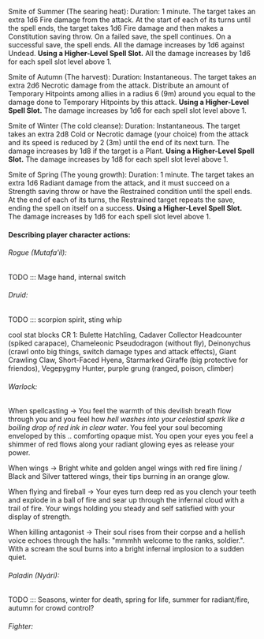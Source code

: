 

Smite of Summer (The searing heat):
Duration: 1 minute.
The target takes an extra 1d6 Fire damage from the attack. At the start of each of its turns until the spell ends, the target takes 1d6 Fire damage and then makes a Constitution saving throw. On a failed save, the spell continues. On a successful save, the spell ends. All the damage increases by 1d6 against Undead.
**Using a Higher-Level Spell Slot.** All the damage increases by 1d6 for each spell slot level above 1.


Smite of Autumn (The harvest):
Duration: Instantaneous.
The target takes an extra 2d6 Necrotic damage from the attack. Distribute an amount of Temporary Hitpoints among allies in a radius 6 (9m) around you equal to the damage done to Temporary Hitpoints by this attack.
**Using a Higher-Level Spell Slot.** The damage increases by 1d6 for each spell slot level above 1.


Smite of Winter (The cold cleanse):
Duration: Instantaneous.
The target takes an extra 2d8 Cold or Necrotic damage (your choice) from the attack and its speed is reduced by 2 (3m) until the end of its next turn. The damage increases by 1d8 if the target is a Plant.
**Using a Higher-Level Spell Slot.** The damage increases by 1d8 for each spell slot level above 1.


Smite of Spring (The young growth): 
Duration: 1 minute.
The target takes an extra 1d6 Radiant damage from the attack, and it must succeed on a Strength saving throw or have the Restrained condition until the spell ends. At the end of each of its turns, the Restrained target repeats the save, ending the spell on itself on a success.
**Using a Higher-Level Spell Slot.** The damage increases by 1d6 for each spell slot level above 1.



#### Describing player character actions:

###### Rogue (Mutafa'il):
TODO ::: Mage hand, internal switch

###### Druid:
TODO ::: scorpion spirit, sting whip




cool stat blocks CR 1: Bulette Hatchling, Cadaver Collector Headcounter (spiked carapace), Chameleonic Pseudodragon (without fly), Deinonychus (crawl onto big things, switch damage types and attack effects), Giant Crawling Claw, Short-Faced Hyena, Starmarked Giraffe (big protective for friendos), Vegepygmy Hunter, purple grung (ranged, poison, climber)

###### Warlock:
When spellcasting -> You feel the warmth of this devilish breath flow through you and you feel how *hell washes into your celestial spark like a boiling drop of red ink in clear water*. You feel your soul becoming enveloped by this .. comforting opaque mist. You open your eyes you feel a shimmer of red flows along your radiant glowing eyes as release your power.

When wings -> Bright white and golden angel wings with red fire lining / Black and Silver tattered wings, their tips burning in an orange glow.  

When flying and fireball -> Your eyes turn deep red as you clench your teeth and explode in a ball of fire and sear up through the infernal cloud with a trail of fire. Your wings holding you steady and self satisfied with your display of strength. 

When killing antagonist -> Their soul rises from their corpse and a hellish voice echoes through the halls: "mmmhh welcome to the ranks, soldier.". With a scream the soul burns into a bright infernal implosion to a sudden quiet.

###### Paladin (Nyári):
TODO ::: Seasons, winter for death, spring for life, summer for radiant/fire, autumn for crowd control?

###### Fighter:




